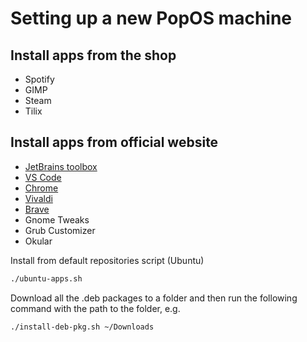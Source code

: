 # Setting up a new PopOS machine

## Install apps from the shop
- Spotify
- GIMP
- Steam
- Tilix

## Install apps from official website

* [JetBrains toolbox](https://www.jetbrains.com/toolbox/app/?fromMenu)
* [VS Code](https://code.visualstudio.com/download)
* [Chrome](https://www.google.com/chrome/)
* [Vivaldi](https://vivaldi.com/download/)
* [Brave](https://brave.com/linux/#linux)
* Gnome Tweaks
* Grub Customizer
* Okular

Install from default repositories script (Ubuntu)

```bash
./ubuntu-apps.sh
```

Download all the .deb packages to a folder and then run the following command with the path to the folder, e.g.

```bash
./install-deb-pkg.sh ~/Downloads
```
